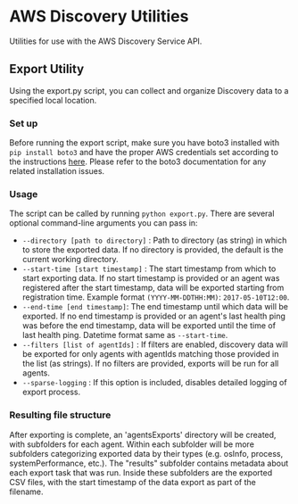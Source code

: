 # AWS Discovery Utilities
Utilities for use with the AWS Discovery Service API.
## Export Utility
Using the export.py script, you can collect and organize Discovery data to a specified local location.

### Set up
Before running the export script, make sure you have boto3 installed with `pip install boto3` and have the proper AWS credentials set according to the instructions [here](http://boto3.readthedocs.io/en/latest/guide/quickstart.html). Please refer to the boto3 documentation for any related installation issues. 

### Usage 
The script can be called by running `python export.py`. There are several optional command-line arguments you can pass in:
* `--directory [path to directory]` : Path to directory (as string) in which to store the exported data. If no directory is provided, the default is the current working directory. 
* `--start-time [start timestamp]` : The start timestamp from which to start exporting data. If no start timestamp is provided or an agent was registered after the start timestamp, data will be exported starting from registration time. Example format `(YYYY-MM-DDTHH:MM)`: `2017-05-10T12:00`.
* `--end-time [end timestamp]`: The end timestamp until which data will be exported. If no end timestamp is provided or an agent's last health ping was before the end timestamp, data will be exported until the time of last health ping. Datetime format same as `--start-time`. 
* `--filters [list of agentIds]` : If filters are enabled, discovery data will be exported for only agents with agentIds matching those provided in the list (as strings). If no filters are provided, exports will be run for all agents.
* `--sparse-logging` : If this option is included, disables detailed logging of export process.

### Resulting file structure
After exporting is complete, an 'agentsExports' directory will be created, with subfolders for each agent. Within each subfolder will be more subfolders categorizing exported data by their types (e.g. osInfo, process, systemPerformance, etc.). The "results" subfolder contains metadata about each export task that was run. Inside these subfolders are the exported CSV files, with the start timestamp of the data export as part of the filename. 
